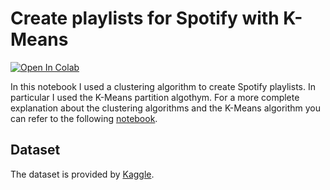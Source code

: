 # Create playlists for Spotify with K-Means

[![Open In Colab](https://colab.research.google.com/assets/colab-badge.svg)](https://colab.research.google.com/drive/1a2zcEjYd8pFCFJUGCqv1M_7ItNw6FqMW)

In this notebook I used a clustering algorithm to create Spotify playlists. 
In particular I used the K-Means partition algothym. 
For a more complete explanation about the clustering algorithms and the K-Means algorithm you can refer to the following [notebook](https://colab.research.google.com/drive/1Eje2F3pvMOL8ukVKtIoeVaDPaKILfEjV).

## Dataset
The dataset is provided by [Kaggle](https://www.kaggle.com/tomigelo/spotify-audio-features).
